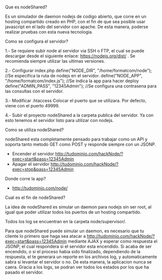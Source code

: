 Que es nodeShared?

  Es un simulador de daemon nodejs de codigo abierto, que corre en un hosting compartido creado en PHP,
  con el fin de que sea posible usar javascript en el lado del servidor con apache. De esta manera,
  poderse realizar pruebas con esta nueva tecnologia.

Como se configura el servidor?

  1.- Se requiere subir node al servidor via SSH o FTP, el cual se puede descargar desde
  el siguiente enlace: https://nodejs.org/dist/ .
  Se recomienda siempre utilizar las ultimas versiones.

  2.- Configurar index.php
    define("NODE_DIR", "/home/formatcom/node"); //Se especifica la ruta de nodejs en el servidor.
    define("NODE_APP", "/home/formatcom/index.js"); //Se indica la app para hacer deploy
    define("ADMIN_PASS", "12345Admin"); //Se configura una contrasena para las consultas con el servidor.

  3.- Modificar .htaccess
    Colocar el puerto que se utilizara. Por defecto, viene con el puerto 49999.

  4.- Subir el proyecto nodeShared a la carpeta publica del servidor. Ya con esto tenemos el servidor
  listo para utilizar con nodejs.

Como se utiliza nodeShared?

  nodeShared esta completamente pensado para trabajar como un API y soporta tanto
  metodo GET como POST y responde siempre con un JSONP.

  - Encender el servidor
    http://tudominio.com/hackNode/?exec=start&pass=12345Admin
  - Apagar el servidor
    http://tudominio.com/hackNode/?exec=stop&pass=12345Admin

Donde corre la app?

  - http://tudominio.com/node/

Cual es el fin de nodeShared?

  La idea de nodeShared es simular un daemon para nodejs sin ser root,
  al igual que poder utilizar todos los puertos de un hosting compartido.

  Todos los log se encuentran en la carpeta node/supervisor/.

  Para que nodeShared puede simular un daemon, es necesario que tu cliente
  lo primero que haga sea atacar a http://tudominio.com/hackNode/?exec=start&pass=12345Admin
  mediante AJAX y esperar como respuesta el JSONP, el cual respondera si el servidor esta encendido.
  Si acaba de ser encendido, o si el proceso habia sido finalizado, dependiendo de la respuesta,
  el te generara un reporte en los archivos log, y automaticamente sabra si levantar el servidor
  o no. De esta manera, la aplicacion nunca se caera.
  Gracia a los logs, se podran ver todos los estados por los que ha pasado el servidor.
